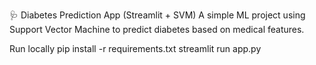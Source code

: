 🩺 Diabetes Prediction App (Streamlit + SVM)
A simple ML project using Support Vector Machine to predict diabetes based on medical features.

Run locally
pip install -r requirements.txt
streamlit run app.py
